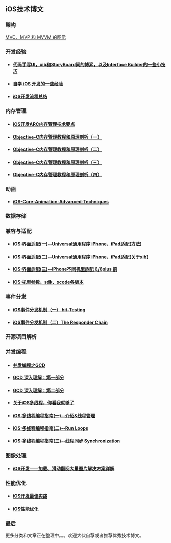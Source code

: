 ## iOS技术博文
### 架构
[MVC，MVP 和 MVVM 的图示](http://www.ruanyifeng.com/blog/2015/02/mvcmvp_mvvm.html)

### 开发经验
* #### [代码手写UI，xib和StoryBoard间的博弈，以及Interface Builder的一些小技巧](http://onevcat.com/2013/12/code-vs-xib-vs-storyboard/)

* #### [自学 iOS 开发的一些经验](http://limboy.me/ios/2014/12/31/learning-ios.html)

* #### [iOS开发流程总结](http://mobile.51cto.com/hot-410540.htm)

### 内存管理
* #### [iOS开发ARC内存管理技术要点](http://www.cnblogs.com/flyFreeZn/p/4264220.html)

* #### [Objective-C内存管理教程和原理剖析（一）](http://blog.jobbole.com/66197/)

* #### [Objective-C内存管理教程和原理剖析（二）](http://blog.jobbole.com/66363/)

* #### [Objective-C内存管理教程和原理剖析（三）](http://blog.jobbole.com/66369/)

* #### [Objective-C内存管理教程和原理剖析（四）](http://blog.jobbole.com/66372/)

### 动画
* #### [iOS-Core-Animation-Advanced-Techniques](https://github.com/AttackOnDobby/iOS-Core-Animation-Advanced-Techniques)

### 数据存储

### 兼容与适配
* #### [iOS:界面适配(一)--Universal通用程序 iPhone、iPad适配(方法)](http://blog.csdn.net/houseq/article/details/39990343)

* #### [iOS:界面适配(二)--Universal通用程序 iPhone、iPad适配(关于xib)](http://blog.csdn.net/houseq/article/details/40047813)

* #### [iOS:界面适配(三)--iPhone不同机型适配 6/6plus 前](http://blog.csdn.net/houseq/article/details/40051207)

* #### [ iOS:机型参数、sdk、xcode各版本](http://blog.csdn.net/houseq/article/details/24474073)

### 事件分发
* #### [iOS事件分发机制（一） hit-Testing](http://suenblog.duapp.com/blog/100031/iOS%E4%BA%8B%E4%BB%B6%E5%88%86%E5%8F%91%E6%9C%BA%E5%88%B6%EF%BC%88%E4%B8%80%EF%BC%89%20hit-Testing)

* #### [iOS事件分发机制（二）The Responder Chain](http://suenblog.duapp.com/blog/100032/iOS%E4%BA%8B%E4%BB%B6%E5%88%86%E5%8F%91%E6%9C%BA%E5%88%B6%EF%BC%88%E4%BA%8C%EF%BC%89The%20Responder%20Chain)

### 开源项目解析

### 并发编程
* #### [并发编程之GCD](http://blog.xcodev.com/archives/gcd-intro/)

* #### [GCD 深入理解：第一部分](https://github.com/nixzhu/dev-blog/blob/master/2014-04-19-grand-central-dispatch-in-depth-part-1.md)

* #### [GCD 深入理解：第二部分](https://github.com/nixzhu/dev-blog/blob/master/2014-05-14-grand-central-dispatch-in-depth-part-2.md)

* #### [关于iOS多线程，你看我就够了](http://www.jianshu.com/p/0b0d9b1f1f19#)

* #### [iOS:多线程编程指南(一)--介绍&线程管理](http://blog.csdn.net/houseq/article/details/28418467)

* #### [ iOS:多线程编程指南(二)--Run Loops](http://blog.csdn.net/houseq/article/details/28597141)

* #### [iOS:多线程编程指南(三)--线程同步 Synchronization](http://blog.csdn.net/houseq/article/details/28865421)

### 图像处理
* #### [iOS开发——加载、滑动翻阅大量图片解决方案详解](http://blog.csdn.net/yiyaaixuexi/article/details/8252400)

### 性能优化
* #### [iOS开发最佳实践](https://github.com/futurice/ios-good-practices)

* #### [iOS性能优化](http://www.jianshu.com/p/9e1f0b44935c#)

### 最后
更多分类和文章正在整理中。。。欢迎大伙自荐或者推荐优秀技术博文。
